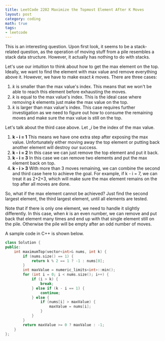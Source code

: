 ```yaml
---
title: LeetCode 2202 Maximize the Topmost Element After K Moves
layout: post
category: coding
math: true
tags:
- leetcode
---
```


This is an interesting question. Upon first look, it seems to be a stack-related question, as the operation of moving stuff from a pile resembles a stack data structure. However, it actually has nothing to do with stacks.

<!--more-->

Let's use our intuition to think about how to get the max element on the top. Ideally, we want to find the element with max value and remove everything above it. However, we have to make exact _k_ moves. There are three cases:
1. _k_ is smaller than the max value's index. This means that we won't be able to reach this element before exhausting the moves.
2. _k_ is equal to the max value's index. This is the ideal case where removing _k_ elements just make the max value on the top.
3. _k_ is larger than max value's index. This case requires further investigation as we need to figure out how to consume the remaining moves and make sure the max value is still on the top.

Let's talk about the third case above. Let __i_ be the index of the max value.
1. **k - i = 1** This means we have one extra step after exposing the max value. Unfortunately either moving away the top element or putting back another element will destroy our success.
2. **k - i = 2** In this case we can just remove the top element and put it back.
3. **k - i = 3** In this case we can remove two elements and put the max element back on top.
4. **k - i > 3** With more than 3 moves remaining, we can combine the second and third case here to achieve the goal. For example, if k - i = 7, we can treat it as 2+2+3, which will make sure the max element remains on the top after all moves are done.

So, what if the max element cannot be achieved? Just find the second largest element, the third largest element, until all elements are tested.

Note that if there is only one element, we need to handle it slightly differently. In this case, when _k_  is an even number, we can remove and put back that element many times and end up with that single element still on the pile. Otherwise the pile will be empty after an odd number of moves.

A sample code in C++ is shown below.
```cpp
class Solution {
public:
    int maximumTop(vector<int>& nums, int k) {
        if (nums.size() == 1) {
            return k % 2 == 1 ? -1 : nums[0];
        }
        int maxValue = numeric_limits<int>::min();
        for (int i = 0; i < nums.size(); i++) {
            if (i > k) {
                break;
            } else if (k - i == 1) {
                continue;
            } else {
                if (nums[i] > maxValue) {
                    maxValue = nums[i];
                }
            }
        }
        return maxValue >= 0 ? maxValue : -1;
    }
};
```
